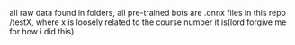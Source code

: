 all raw data found in folders, all pre-trained bots are .onnx files in this repo  
/testX, where x is loosely related to the course number it is(lord forgive me for how i did this)
